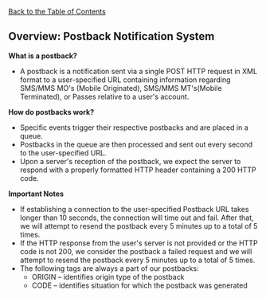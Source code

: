 <a href="/1.3/README.md">Back to the Table of Contents</a>
<h2>Overview: Postback Notification System</h2>

<strong>What is a postback?</strong>
<ul>
<li>A postback is a notification sent via a single POST HTTP request in XML format to a user-specified URL containing information regarding SMS/MMS MO's (Mobile Originated), SMS/MMS MT's(Mobile Terminated), or Passes relative to a user's account.</li>
</ul>

<strong>How do postbacks work?</strong>
<ul>
<li>Specific events trigger their respective postbacks and are placed in a queue.</li>
<li>Postbacks in the queue are then processed and sent out every second to the user-specified URL.</li>
<li>Upon a server's reception of the postback, we expect the server to respond with a properly formatted HTTP header containing a 200 HTTP code.</li>
</ul>

<strong>Important Notes</strong>
<ul>
<li>If establishing a connection to the user-specified Postback URL takes longer than 10 seconds, the connection will time out and fail.  After that, we will attempt to resend the postback every 5 minutes up to a total of 5 times.</li>
<li>If the HTTP response from the user's server is not provided or the HTTP code is not 200, we consider the postback a failed request and we will attempt to resend the postback every 5 minutes up to a total of 5 times.</li>
<li> The following tags are always a part of our postbacks:
  <ul>
  <li>ORIGIN &#8211; identifies origin type of the postback</li>
  <li>CODE &#8211; identifies situation for which the postback was generated</li>
  </ul>
</ul>

